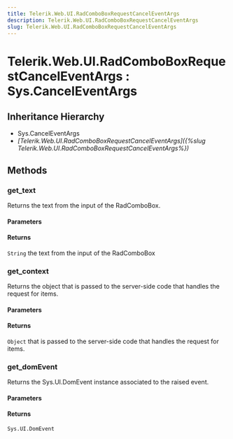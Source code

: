```yaml
---
title: Telerik.Web.UI.RadComboBoxRequestCancelEventArgs
description: Telerik.Web.UI.RadComboBoxRequestCancelEventArgs
slug: Telerik.Web.UI.RadComboBoxRequestCancelEventArgs
---
```


# Telerik.Web.UI.RadComboBoxRequestCancelEventArgs : Sys.CancelEventArgs 

## Inheritance Hierarchy

* Sys.CancelEventArgs
* *[Telerik.Web.UI.RadComboBoxRequestCancelEventArgs]({%slug Telerik.Web.UI.RadComboBoxRequestCancelEventArgs%})*


## Methods

###  get_text

Returns the text from the input of the RadComboBox.

#### Parameters

#### Returns

`String` the text from the input of the RadComboBox

### get_context

Returns the object that is passed to the server-side code that handles the request for items. 

#### Parameters

#### Returns

`Object` that is passed to the server-side code that handles the request for items. 

### get_domEvent

Returns the Sys.UI.DomEvent instance associated to the raised event.

#### Parameters

#### Returns

`Sys.UI.DomEvent` 


